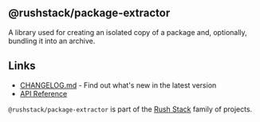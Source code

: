 ## @rushstack/package-extractor

A library used for creating an isolated copy of a package and, optionally, bundling it into an archive.

## Links

- [CHANGELOG.md](
  https://github.com/microsoft/rushstack/blob/main/libraries/deploy-manager/CHANGELOG.md) - Find
  out what's new in the latest version
- [API Reference](https://rushstack.io/pages/api/deploy-manager/)

`@rushstack/package-extractor` is part of the [Rush Stack](https://rushstack.io/) family of projects.
